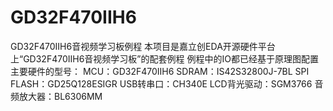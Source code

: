 # GD32F470IIH6
GD32F470IIH6音视频学习板例程
本项目是嘉立创EDA开源硬件平台上“GD32F470IIH6音视频学习板”的配套例程
例程中的IO都已经基于原理图配置
主要硬件的型号：
MCU：GD32F470IIH6
SDRAM：IS42S32800J-7BL
SPI FLASH：GD25Q128ESIGR
USB转串口：CH340E
LCD背光驱动：SGM3766
音频放大器：BL6306MM
